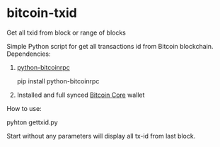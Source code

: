 # bitcoin-txid
Get all txid from block or range of blocks

Simple Python script for get all transactions id from Bitcoin blockchain.
Dependencies:

1. [python-bitcoinrpc](https://github.com/jgarzik/python-bitcoinrpc)

    pip install python-bitcoinrpc

2. Installed and full synced [Bitcoin Core](https://bitcoin.org/en/wallets/desktop/linux/bitcoincore/) wallet

How to use:

pyhton gettxid.py <start block> <end block>

Start without any parameters will display all tx-id from last block.
